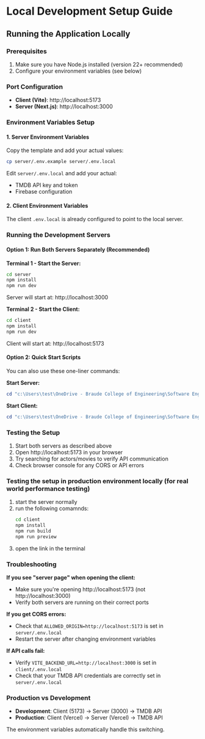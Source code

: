 # Local Development Setup Guide

## Running the Application Locally

### Prerequisites
1. Make sure you have Node.js installed (version 22+ recommended)
2. Configure your environment variables (see below)

### Port Configuration
- **Client (Vite)**: http://localhost:5173
- **Server (Next.js)**: http://localhost:3000

### Environment Variables Setup

#### 1. Server Environment Variables
Copy the template and add your actual values:
```bash
cp server/.env.example server/.env.local
```

Edit `server/.env.local` and add your actual:
- TMDB API key and token
- Firebase configuration

#### 2. Client Environment Variables
The client `.env.local` is already configured to point to the local server.

### Running the Development Servers

#### Option 1: Run Both Servers Separately (Recommended)

**Terminal 1 - Start the Server:**
```bash
cd server
npm install
npm run dev
```
Server will start at: http://localhost:3000

**Terminal 2 - Start the Client:**
```bash
cd client
npm install
npm run dev
```
Client will start at: http://localhost:5173

#### Option 2: Quick Start Scripts

You can also use these one-liner commands:

**Start Server:**
```powershell
cd "c:\Users\test\OneDrive - Braude College of Engineering\Software Engineering Stuff\Web\Connect-the-shows\server" ; npm run dev
```

**Start Client:**
```powershell
cd "c:\Users\test\OneDrive - Braude College of Engineering\Software Engineering Stuff\Web\Connect-the-shows\client" ; npm run dev
```

### Testing the Setup

1. Start both servers as described above
2. Open http://localhost:5173 in your browser
3. Try searching for actors/movies to verify API communication
4. Check browser console for any CORS or API errors

### Testing the setup in production environment locally (for real world performance testing)

1. start the server normally
2. run the following comamnds:
    ```bash
    cd client
    npm install
    npm run build
    npm run preview
    ```
3. open the link in the terminal

### Troubleshooting

**If you see "server page" when opening the client:**
- Make sure you're opening http://localhost:5173 (not http://localhost:3000)
- Verify both servers are running on their correct ports

**If you get CORS errors:**
- Check that `ALLOWED_ORIGIN=http://localhost:5173` is set in `server/.env.local`
- Restart the server after changing environment variables

**If API calls fail:**
- Verify `VITE_BACKEND_URL=http://localhost:3000` is set in `client/.env.local`
- Check that your TMDB API credentials are correctly set in `server/.env.local`

### Production vs Development

- **Development**: Client (5173) → Server (3000) → TMDB API
- **Production**: Client (Vercel) → Server (Vercel) → TMDB API


The environment variables automatically handle this switching.